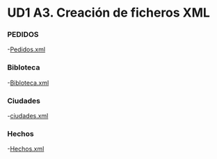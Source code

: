 
# UD1 A3. Creación de ficheros XML 

### PEDIDOS 
-[Pedidos.xml](Pedidos.xml)

### Bibloteca
-[Bibloteca.xml](Bibloteca.xml)

### Ciudades 
-[ciudades.xml](Ciudades.xml)

### Hechos
-[Hechos.xml](Hechos.xml)